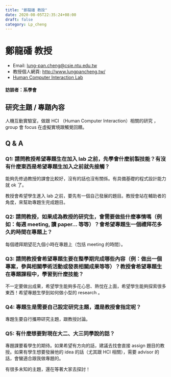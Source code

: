 ```yaml
---
title: "鄭龍磻 教授"
date: 2020-08-05T22:35:24+08:00
draft: false
category: Lp_cheng
---
```


# 鄭龍磻 教授

- Email: lung-pan.cheng@csie.ntu.edu.tw
- 教授個人網頁: http://www.lungpancheng.tw/
- [Human Computer Interaction Lab](https://ntuhci.org/)

#### 訪談者：系學會

## 研究主題 / 專題內容

人機互動實驗室，做跟 HCI （Human Computer Interaction）相關的研究 ，group 會 focus 在虛擬實境跟觸覺回饋。

## Q & A

### Q1: 請問教授希望專題生在加入 lab 之前，先學會什麼前製技能？有沒有什麼東西是希望專題生加入之前就先接觸？

能夠先修過教授的課會比較好，沒有的話也沒有關係。有具備基礎的程式設計能力就 ok 了。

教授會希望學生進入 lab 之前，要先有一個自己發展的題目。教授會站在輔助者的角度，來幫助專題生完成題目。

### Q2: 請問教授，如果成為教授的研究生，會需要做些什麼事情嗎（例如：每週 meeting, 讀 paper... 等等）？會希望專題生一個禮拜花多久的時間在專題上？

每個禮拜期望花九個小時在專題上（包括 meeting 的時間）。

### Q3: 請問教授會希望專題生要在整學期完成哪些內容（例：做出一個專案，參與相關學術活動或發表相關成果等等）？教授會希望專題生在專題課程中，學習到什麼技能？

不一定要做出成果，希望學生能夠多花心思、熱忱在上面，希望學生能夠探索很多東西！希望專題生學到如何做小型的 research 。

### Q4: 專題生是需要自己設定研究主題，還是教授會指定呢？

專題生要自行攜帶研究主題，跟教授討論。

### Q5: 有什麼想要對現在大二、大三同學說的話？

專題課要看學生的期待。如果希望有方向的話，建議去找會直接 assign 題目的教授。如果有學生想要發展他的 idea 的話（尤其跟 HCI 相關），需要 advisor 的話，會蠻適合跟我做專題的。

有很多未知的主題，還在等著大家去探討！
